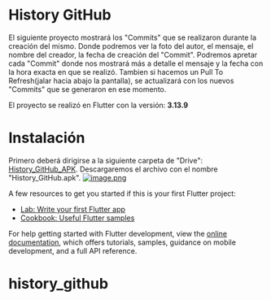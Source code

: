 # History GitHub

El siguiente proyecto mostrará los "Commits" que se realizaron durante la creación del mismo. Donde podremos ver la foto del autor, el mensaje, el nombre del creador, la fecha de creación del "Commit".
Podremos apretar cada "Commit" donde nos mostrará más a detalle el mensaje y la fecha con la hora exacta en que se realizó.
Tambien si hacemos un Pull To Refresh(jalar hacia abajo la pantalla), se actualizará con los nuevos "Commits" que se generaron en ese momento.

El proyecto se realizó en Flutter con la versión: **3.13.9**

# Instalación

Primero deberá dirigirse a la siguiente carpeta de "Drive": [History_GitHub_APK](https://drive.google.com/drive/folders/1c9GiY9qVaZZnB4ZlswPprighCK2IylS_).
Descargaremos el archivo con el nombre "History_GitHub.apk".
[![image.png](https://i.postimg.cc/HxpdXyHX/image.png)](https://postimg.cc/KKs6y418)


A few resources to get you started if this is your first Flutter project:

- [Lab: Write your first Flutter app](https://docs.flutter.dev/get-started/codelab)
- [Cookbook: Useful Flutter samples](https://docs.flutter.dev/cookbook)

For help getting started with Flutter development, view the
[online documentation](https://docs.flutter.dev/), which offers tutorials,
samples, guidance on mobile development, and a full API reference.
# history_github
